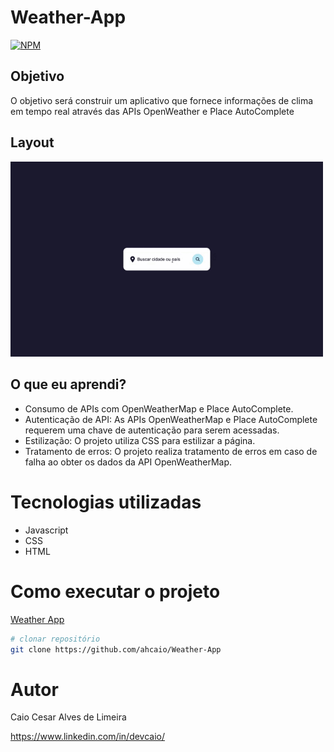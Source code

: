 # Weather-App

[![NPM](https://img.shields.io/npm/l/react)](https://github.com/ahcaio/Weather-App/blob/main/LICENSE)


## Objetivo
O objetivo será construir um aplicativo que fornece informações de clima em tempo real através das APIs OpenWeather e Place AutoComplete

## Layout

<img src="https://github.com/ahcaio/Weather-App/blob/main/assets/tela.gif" width="500px" />  



## O que eu aprendi?

* Consumo de APIs com OpenWeatherMap e Place AutoComplete.
* Autenticação de API: As APIs OpenWeatherMap e Place AutoComplete requerem uma chave de autenticação para serem acessadas.
* Estilização: O projeto utiliza CSS para estilizar a página.
* Tratamento de erros: O projeto realiza tratamento de erros em caso de falha ao obter os dados da API OpenWeatherMap.

# Tecnologias utilizadas
- Javascript
- CSS
- HTML

# Como executar o projeto
 <a href="https://ahcaio.github.io/Weather-App/"> Weather App </a>


```bash
# clonar repositório
git clone https://github.com/ahcaio/Weather-App
```

# Autor

Caio Cesar Alves de Limeira

https://www.linkedin.com/in/devcaio/
